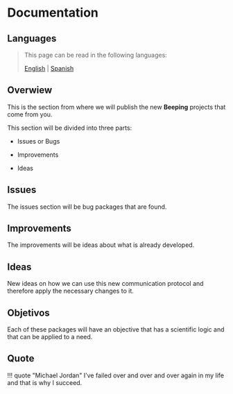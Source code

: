# Documentation

## Languages

> This page can be read in the following languages:
>  
> [English](https://docs.beeping.io/projects/documentation/) | [Spanish](https://docs-es.beeping.io/projects/documentation/)

## Overwiew

This is the section from where we will publish the new **Beeping** projects that come from you.

This section will be divided into three parts:

- Issues or Bugs

- Improvements

- Ideas

## Issues

The issues section will be bug packages that are found.

## Improvements

The improvements will be ideas about what is already developed.

## Ideas

New ideas on how we can use this new communication protocol and therefore apply the necessary changes to it.

## Objetivos

Each of these packages will have an objective that has a scientific logic and that can be applied to a need.

## Quote

!!! quote "Michael Jordan"
    I’ve failed over and over and over again in my life and that is why I succeed.